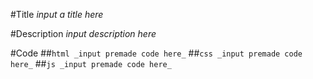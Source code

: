 #Title
_input a title here_

#Description
_input description here_

#Code
##`html
_input premade code here_`
##`css
_input premade code here_`
##`js
_input premade code here_`
